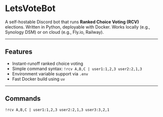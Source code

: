# LetsVoteBot

A self-hostable Discord bot that runs **Ranked Choice Voting (RCV)** elections. Written in Python, deployable with Docker. Works locally (e.g., Synology DSM) or on cloud (e.g., Fly.io, Railway).

---

## Features

- Instant-runoff ranked choice voting
- Simple command syntax: `!rcv A,B,C | user1:1,2,3 user2:2,1,3`
- Environment variable support via `.env`
- Fast Docker build using `uv`

---

## Commands

```text
!rcv A,B,C | user1:1,2,3 user2:2,1,3 user3:3,2,1
